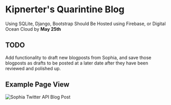 # Kipnerter's Quarintine Blog
Using SQLite, Django, Bootstrap
Should Be Hosted using Firebase, or Digital Ocean Cloud by **May 25th**
## TODO
Add functionality to draft new blogposts from Sophia, and save those blogposts as drafts to be posted at a later date after they have been reviewed and polished up.
## Example Page View

![Sophia Twitter API Blog Post](https://user-images.githubusercontent.com/47367649/82499319-7e807400-9abf-11ea-8d7c-789482c27c4d.png)

